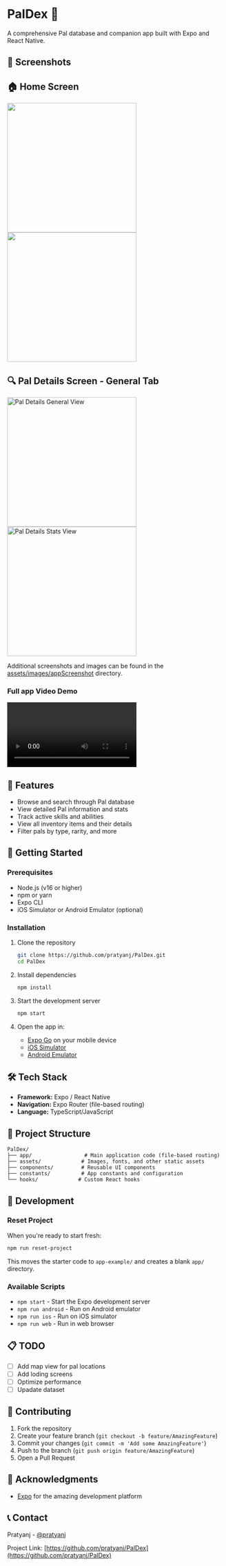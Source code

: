 # PalDex 🐾

A comprehensive Pal database and companion app built with Expo and React Native.
## 📸 Screenshots
## 🏠 Home Screen
<img src="./assets/images/appScreenshot/Screenshot_20250528-101724.jpg" width="300" />
<img src="./assets/images/appScreenshot/Screenshot_20250528-101733.jpg" width="300" />

## 🔍 Pal Details Screen - General Tab
<img src="./assets/images/appScreenshot/Screenshot_20250528-101754.jpg" width="300" alt="Pal Details General View" />
<br/>
<img src="./assets/images/appScreenshot/Screenshot_20250528-101806.jpg" width="300" alt="Pal Details Stats View" />

Additional screenshots and images can be found in the [assets/images/appScreenshot](https://github.com/pratyanj/PalDex/tree/master/assets/images/appScreenshot) directory.

### Full app Video Demo 
<video controls>
  <source src="./assets/images/appScreenshot/demo.mp4" type="video/mp4" width="300">
</video>

## 📱 Features

- Browse and search through Pal database
- View detailed Pal information and stats
- Track active skills and abilities
- View all inventory items and their details
- Filter pals by type, rarity, and more


## 🚀 Getting Started

### Prerequisites

- Node.js (v16 or higher)
- npm or yarn
- Expo CLI
- iOS Simulator or Android Emulator (optional)

### Installation

1. Clone the repository
   ```bash
   git clone https://github.com/pratyanj/PalDex.git
   cd PalDex
   ```

2. Install dependencies
   ```bash
   npm install
   ```

3. Start the development server
   ```bash
   npm start 
   ```

4. Open the app in:
   - [Expo Go](https://expo.dev/go) on your mobile device
   - [iOS Simulator](https://docs.expo.dev/workflow/ios-simulator/)
   - [Android Emulator](https://docs.expo.dev/workflow/android-studio-emulator/)

## 🛠️ Tech Stack

- **Framework:** Expo / React Native
- **Navigation:** Expo Router (file-based routing)
- **Language:** TypeScript/JavaScript

## 📁 Project Structure

```
PalDex/
├── app/                 # Main application code (file-based routing)
├── assets/             # Images, fonts, and other static assets
├── components/         # Reusable UI components
├── constants/          # App constants and configuration
└── hooks/             # Custom React hooks
```

## 🔧 Development

### Reset Project
When you're ready to start fresh:
```bash
npm run reset-project
```

This moves the starter code to `app-example/` and creates a blank `app/` directory.

### Available Scripts

- `npm start` - Start the Expo development server
- `npm run android` - Run on Android emulator
- `npm run ios` - Run on iOS simulator
- `npm run web` - Run in web browser

## 📋 TODO

- [ ] Add map view for pal locations
- [ ] Add loding screens
- [ ] Optimize performance
- [ ] Upadate dataset

## 🤝 Contributing

1. Fork the repository
2. Create your feature branch (`git checkout -b feature/AmazingFeature`)
3. Commit your changes (`git commit -m 'Add some AmazingFeature'`)
4. Push to the branch (`git push origin feature/AmazingFeature`)
5. Open a Pull Request


## 🙏 Acknowledgments

- [Expo](https://expo.dev) for the amazing development platform

## 📞 Contact

Pratyanj - [@pratyanj](https://github.com/pratyanj)

Project Link: [https://github.com/pratyanj/PalDex](https://github.com/pratyanj/PalDex)